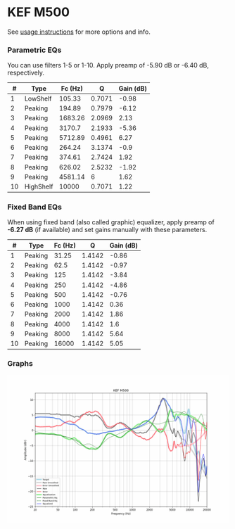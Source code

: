 # KEF M500
See [usage instructions](https://github.com/jaakkopasanen/AutoEq#usage) for more options and info.

### Parametric EQs
You can use filters 1-5 or 1-10. Apply preamp of -5.90 dB or -6.40 dB, respectively.

|   # | Type      |   Fc (Hz) |      Q |   Gain (dB) |
|-----|-----------|-----------|--------|-------------|
|   1 | LowShelf  |    105.33 | 0.7071 |       -0.98 |
|   2 | Peaking   |    194.89 | 0.7979 |       -6.12 |
|   3 | Peaking   |   1683.26 | 2.0969 |        2.13 |
|   4 | Peaking   |   3170.7  | 2.1933 |       -5.36 |
|   5 | Peaking   |   5712.89 | 0.4961 |        6.27 |
|   6 | Peaking   |    264.24 | 3.1374 |       -0.9  |
|   7 | Peaking   |    374.61 | 2.7424 |        1.92 |
|   8 | Peaking   |    626.02 | 2.5232 |       -1.92 |
|   9 | Peaking   |   4581.14 | 6      |        1.62 |
|  10 | HighShelf |  10000    | 0.7071 |        1.22 |

### Fixed Band EQs
When using fixed band (also called graphic) equalizer, apply preamp of **-6.27 dB** (if available) and set gains manually with these parameters.

|   # | Type    |   Fc (Hz) |      Q |   Gain (dB) |
|-----|---------|-----------|--------|-------------|
|   1 | Peaking |     31.25 | 1.4142 |       -0.86 |
|   2 | Peaking |     62.5  | 1.4142 |       -0.97 |
|   3 | Peaking |    125    | 1.4142 |       -3.84 |
|   4 | Peaking |    250    | 1.4142 |       -4.86 |
|   5 | Peaking |    500    | 1.4142 |       -0.76 |
|   6 | Peaking |   1000    | 1.4142 |        0.36 |
|   7 | Peaking |   2000    | 1.4142 |        1.86 |
|   8 | Peaking |   4000    | 1.4142 |        1.6  |
|   9 | Peaking |   8000    | 1.4142 |        5.64 |
|  10 | Peaking |  16000    | 1.4142 |        5.05 |

### Graphs
![](./KEF%20M500.png)
